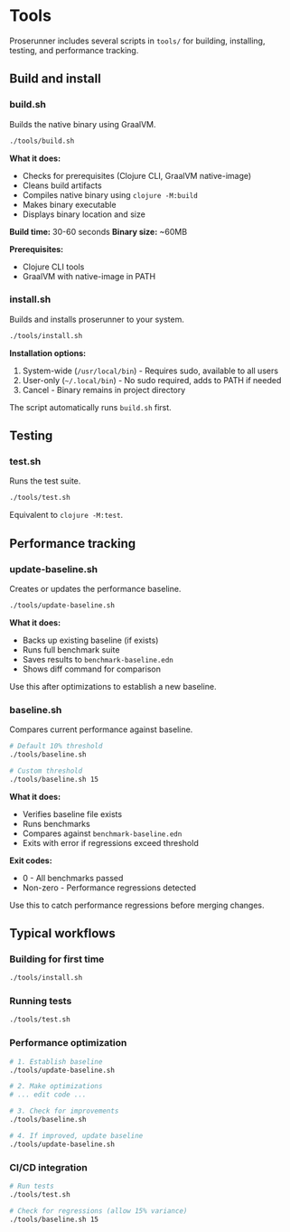# Tools

Proserunner includes several scripts in `tools/` for building, installing, testing, and performance tracking.

## Build and install

### build.sh

Builds the native binary using GraalVM.

```bash
./tools/build.sh
```

**What it does:**
- Checks for prerequisites (Clojure CLI, GraalVM native-image)
- Cleans build artifacts
- Compiles native binary using `clojure -M:build`
- Makes binary executable
- Displays binary location and size

**Build time:** 30-60 seconds
**Binary size:** ~60MB

**Prerequisites:**
- Clojure CLI tools
- GraalVM with native-image in PATH

### install.sh

Builds and installs proserunner to your system.

```bash
./tools/install.sh
```

**Installation options:**
1. System-wide (`/usr/local/bin`) - Requires sudo, available to all users
2. User-only (`~/.local/bin`) - No sudo required, adds to PATH if needed
3. Cancel - Binary remains in project directory

The script automatically runs `build.sh` first.

## Testing

### test.sh

Runs the test suite.

```bash
./tools/test.sh
```

Equivalent to `clojure -M:test`.

## Performance tracking

### update-baseline.sh

Creates or updates the performance baseline.

```bash
./tools/update-baseline.sh
```

**What it does:**
- Backs up existing baseline (if exists)
- Runs full benchmark suite
- Saves results to `benchmark-baseline.edn`
- Shows diff command for comparison

Use this after optimizations to establish a new baseline.

### baseline.sh

Compares current performance against baseline.

```bash
# Default 10% threshold
./tools/baseline.sh

# Custom threshold
./tools/baseline.sh 15
```

**What it does:**
- Verifies baseline file exists
- Runs benchmarks
- Compares against `benchmark-baseline.edn`
- Exits with error if regressions exceed threshold

**Exit codes:**
- 0 - All benchmarks passed
- Non-zero - Performance regressions detected

Use this to catch performance regressions before merging changes.

## Typical workflows

### Building for first time

```bash
./tools/install.sh
```

### Running tests

```bash
./tools/test.sh
```

### Performance optimization

```bash
# 1. Establish baseline
./tools/update-baseline.sh

# 2. Make optimizations
# ... edit code ...

# 3. Check for improvements
./tools/baseline.sh

# 4. If improved, update baseline
./tools/update-baseline.sh
```

### CI/CD integration

```bash
# Run tests
./tools/test.sh

# Check for regressions (allow 15% variance)
./tools/baseline.sh 15
```
